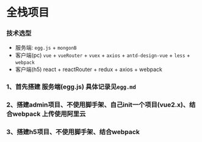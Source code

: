# 全栈项目

### 技术选型

- 服务端: `egg.js` + `mongonB`
- 客户端(pc) `vue` + `vueRouter` + `vuex` + `axios` + `antd-design-vue` + `less` + `webpack`
- 客户端(h5) react + reactRouter + redux + axios + webpack

### 1、首先搭建 服务端(egg.js) 具体记录见`egg.md`

### 2、搭建admin项目、不使用脚手架、自己init一个项目(vue2.x)、结合webpack 上传使用阿里云

### 3、搭建h5项目、不使用脚手架、结合webpack

